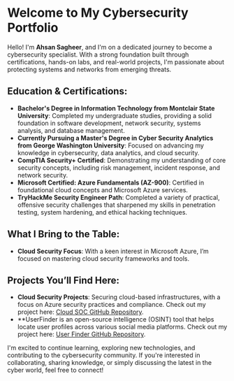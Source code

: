# Welcome to My Cybersecurity Portfolio

Hello! I'm **Ahsan Sagheer**, and I'm on a dedicated journey to become a cybersecurity specialist. With a strong foundation built through certifications, hands-on labs, and real-world projects, I'm passionate about protecting systems and networks from emerging threats.

## Education & Certifications:
- **Bachelor's Degree in Information Technology from Montclair State University**: Completed my undergraduate studies, providing a solid foundation in software development, network security, systems analysis, and database management.
- **Currently Pursuing a Master's Degree in Cyber Security Analytics from George Washington University**: Focused on advancing my knowledge in cybersecurity, data analytics, and cloud security.
- **CompTIA Security+ Certified**: Demonstrating my understanding of core security concepts, including risk management, incident response, and network security.
- **Microsoft Certified: Azure Fundamentals (AZ-900)**: Certified in foundational cloud concepts and Microsoft Azure services.
- **TryHackMe Security Engineer Path**: Completed a variety of practical, offensive security challenges that sharpened my skills in penetration testing, system hardening, and ethical hacking techniques.

## What I Bring to the Table:
- **Cloud Security Focus**: With a keen interest in Microsoft Azure, I’m focused on mastering cloud security frameworks and tools.

## Projects You’ll Find Here:
- **Cloud Security Projects**: Securing cloud-based infrastructures, with a focus on Azure security practices and compliance. Check out my project here: [Cloud SOC GitHub Repository](https://github.com/Ahsan-Sagheer/Cloud-SOC).
- **UserFinder is an open-source intelligence (OSINT) tool that helps locate user profiles across various social media platforms.
Check out my project here: [User Finder GitHub Repository](https://github.com/Ahsan-Sagheer/UserFinder).

I'm excited to continue learning, exploring new technologies, and contributing to the cybersecurity community. If you're interested in collaborating, sharing knowledge, or simply discussing the latest in the cyber world, feel free to connect!
